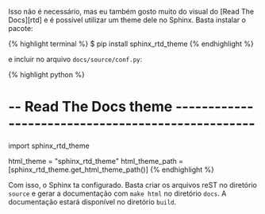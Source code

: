 Isso não é necessário, mas eu também gosto muito do visual do [Read The
Docs][rtd] e é possível utilizar um theme dele no Sphinx. Basta instalar o
pacote:

{% highlight terminal %}
$ pip install sphinx_rtd_theme
{% endhighlight %}

e incluir no arquivo `docs/source/conf.py`:

{% highlight python %}
# -- Read The Docs theme --------------------------------------------------
import sphinx_rtd_theme

html_theme = "sphinx_rtd_theme"
html_theme_path = [sphinx_rtd_theme.get_html_theme_path()]
{% endhighlight %}

Com isso, o Sphinx ta configurado. Basta criar os arquivos reST no diretório
`source` e gerar a documentação com `make html` no diretório `docs`. A
documentação estará disponível no diretório `build`.

